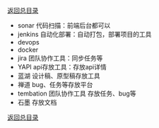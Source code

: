 [返回总目录](../README.md)

- sonar 代码扫描：前端后台都可以
- jenkins 自动化部署：自动打包，部署项目的工具
- devops
- docker
- jira 团队协作工具：同步任务等
- YAPI api存放工具：存放api详情
- 蓝湖 设计稿、原型稿存放工具
- 禅道 bug、任务等存放平台
- tembation 团队协作工具 存放任务、bug等
- 石墨 存放文档

[返回总目录](../README.md)
